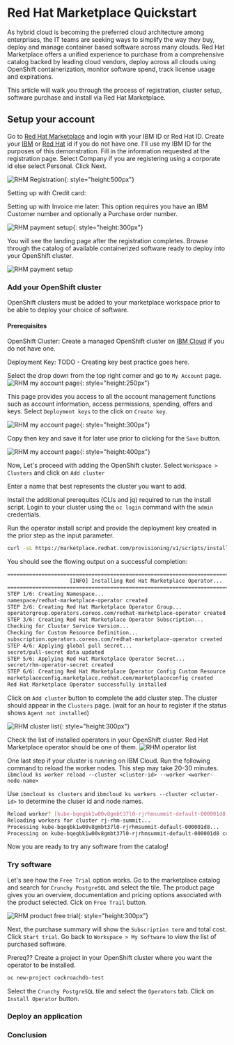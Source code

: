 # Red Hat Marketplace Quickstart

As hybrid cloud is becoming the preferred cloud architecture among enterprises, the IT teams are seeking ways to simplify the way they buy, deploy and manage container based software across many clouds. Red Hat Marketplace offers a unified experience to purchase from a comprehensive catalog backed by leading cloud vendors, deploy across all clouds using OpenShift containerization, monitor software spend, track license usage and expirations.

This article will walk you through the process of registration, cluster setup, software purchase and install via Red Hat Marketplace.

## Setup your account

Go to [Red Hat Marketplace](https://marketplace.redhat.com/) and login with your IBM ID or Red Hat ID. Create your [IBM](https://www.ibm.com/account/reg/us-en/signup?formid=urx-19776) or [Red Hat](https://www.redhat.com/wapps/ugc/register.html) id if you do not have one. I'll use my IBM ID for the purposes of this demonstration.
Fill in the information requested at the registration page. Select Company if you are registering using a corporate id else select Personal. Click Next.

![RHM Registration](images/rhm-registration-jd.png){: style="height:500px"}

Setting up with Credit card:

Setting up with Invoice me later:
This option requires you have an IBM Customer number and optionally a Purchase order number.

![RHM payment setup](images/rhm-payment-setup.png){: style="height:300px"}

You will see the landing page after the registration completes. Browse through the catalog of available containerized software ready to deploy into your OpenShift cluster.

![RHM payment setup](images/rhm-landing.png)

### Add your OpenShift cluster

OpenShift clusters must be added to your marketplace workspace prior to be able to deploy your choice of software.

#### Prerequisites

OpenShift Cluster: Create a managed OpenShift cluster on [IBM Cloud](https://cloud.ibm.com/kubernetes/overview?platformType=openshift) if you do not have one.

Deployment Key: TODO - Creating key best practice goes here.

Select the drop down from the top right corner and go to `My Account` page.
![RHM my account page](images/rhm-myaccount.png){: style="height:250px"}

This page provides you access to all the account management functions such as account information, access permissions, spending, offers and keys. Select `Deployment keys` to the click on `Create key`.

![RHM my account page](images/rhm-create-deployment-key.png){: style="height:300px"}

Copy then key and save it for later use prior to clicking for the `Save` button.

![RHM my account page](images/rhm-deployment-key-save.png){: style="height:400px"}

Now, Let's proceed with adding the OpenShift cluster. Select `Workspace > Clusters` and click on `Add cluster`

Enter a name that best represents the cluster you want to add.

Install the additional prerequites (CLIs and jq) required to run the install script.
Login to your cluster using the `oc login` command with the `admin` credentials.

Run the operator install script and provide the deployment key created in the prior step as the input parameter.

```bash
curl -sL https://marketplace.redhat.com/provisioning/v1/scripts/install-rhm-operator | bash -s 5e9ccb95a85d690013d1b9e0 bca6d535-6bca-4741-951d-35f6295d55a0 <deployment_key>
```

You should see the flowing output on a successful completion:

```bash
==================================================================================
                    [INFO] Installing Red Hat Marketplace Operator...
==================================================================================
STEP 1/6: Creating Namespace...
namespace/redhat-marketplace-operator created
STEP 2/6: Creating Red Hat Marketplace Operator Group...
operatorgroup.operators.coreos.com/redhat-marketplace-operator created
STEP 3/6: Creating Red Hat Marketplace Operator Subscription...
Checking for Cluster Service Version...
Checking for Custom Resource Definition...
subscription.operators.coreos.com/redhat-marketplace-operator created
STEP 4/6: Applying global pull secret...
secret/pull-secret data updated
STEP 5/6: Applying Red Hat Marketplace Operator Secret...
secret/rhm-operator-secret created
STEP 6/6: Creating Red Hat Marketplace Operator Config Custom Resource...
marketplaceconfig.marketplace.redhat.com/marketplaceconfig created
Red Hat Marketplace Operator successfully installed
```

Click on `Add cluster` button to complete the add cluster step. The cluster should appear in the `Clusters` page. (wait for an hour to register if the status shows `Agent not installed`)

![RHM cluster list](images/rhm-add-cluster-list.png){: style="height:300px"}

<!-- Reach out to Marketplace technical support via [slack??]() if you encounter an error and need help to resolve the issue. ( or create a support case in marketplace???) -->

Check the list of installed operators in your OpenShift cluster. Red Hat Marketplace operator should be one of them.
![RHM operator list](images/rhm-operator-list.png)

One last step if your cluster is running on IBM Cloud. Run the following command to reload the worker nodes. This step may take 20-30 minutes.
`ibmcloud ks worker reload --cluster <cluster-id> --worker <worker-node-name>`

Use `ibmcloud ks clusters` and `ibmcloud ks workers --cluster <cluster-id>` to determine the cluser id and node names.

```bash
Reload worker? [kube-bqegbk1w00v8gmbt37l0-rjrhmsummit-default-000001d8] [y/N]> y
Reloading workers for cluster rj-rhm-summit...
Processing kube-bqegbk1w00v8gmbt37l0-rjrhmsummit-default-000001d8...
Processing on kube-bqegbk1w00v8gmbt37l0-rjrhmsummit-default-000001d8 complete.
```

Now you are ready to try any software from the catalog!

### Try software

Let's see how the `Free Trial` option works. Go to the marketplace catalog and search for `Crunchy PostgreSQL` and select the tile.
The product page gives you an overview, documentation and pricing options associated with the product selected. Cick on `Free Trail` button.

![RHM product free trial](images/rhm-crunchy-free-trial.png){: style="height:300px"}

Next, the purchase summary will show the `Subscription term` and total cost. Click `Start trial`.
Go back to `Workspace > My Software` to view the list of purchased software.

Prereq??
Create a project in your OpenShift cluster where you want the operator to be installed.

```bash
oc new-project cockroachdb-test
```

Select the `Crunchy PostgreSQL` tile and select the `Operators` tab. Click on `Install Operator` button.

### Deploy an application

### Conclusion
